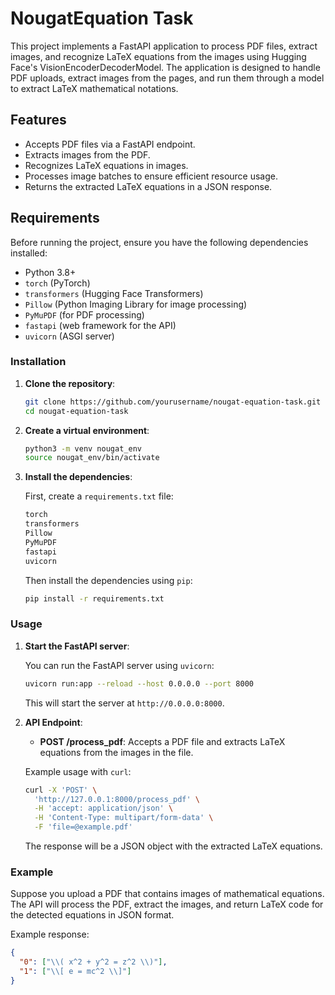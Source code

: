 # NougatEquation Task

This project implements a FastAPI application to process PDF files, extract images, and recognize LaTeX equations from the images using Hugging Face's VisionEncoderDecoderModel. The application is designed to handle PDF uploads, extract images from the pages, and run them through a model to extract LaTeX mathematical notations.

## Features

- Accepts PDF files via a FastAPI endpoint.
- Extracts images from the PDF.
- Recognizes LaTeX equations in images.
- Processes image batches to ensure efficient resource usage.
- Returns the extracted LaTeX equations in a JSON response.

## Requirements

Before running the project, ensure you have the following dependencies installed:

- Python 3.8+
- `torch` (PyTorch)
- `transformers` (Hugging Face Transformers)
- `Pillow` (Python Imaging Library for image processing)
- `PyMuPDF` (for PDF processing)
- `fastapi` (web framework for the API)
- `uvicorn` (ASGI server)

### Installation

1. **Clone the repository**:

    ```bash
    git clone https://github.com/yourusername/nougat-equation-task.git
    cd nougat-equation-task
    ```

2. **Create a virtual environment**:

    ```bash
    python3 -m venv nougat_env
    source nougat_env/bin/activate
    ```

3. **Install the dependencies**:

    First, create a `requirements.txt` file:

    ```txt
    torch
    transformers
    Pillow
    PyMuPDF
    fastapi
    uvicorn
    ```

    Then install the dependencies using `pip`:

    ```bash
    pip install -r requirements.txt
    ```

### Usage

1. **Start the FastAPI server**:

    You can run the FastAPI server using `uvicorn`:

    ```bash
    uvicorn run:app --reload --host 0.0.0.0 --port 8000
    ```

    This will start the server at `http://0.0.0.0:8000`.

2. **API Endpoint**:

    - **POST /process_pdf**: Accepts a PDF file and extracts LaTeX equations from the images in the file.

    Example usage with `curl`:

    ```bash
    curl -X 'POST' \
      'http://127.0.0.1:8000/process_pdf' \
      -H 'accept: application/json' \
      -H 'Content-Type: multipart/form-data' \
      -F 'file=@example.pdf'
    ```

    The response will be a JSON object with the extracted LaTeX equations.

### Example

Suppose you upload a PDF that contains images of mathematical equations. The API will process the PDF, extract the images, and return LaTeX code for the detected equations in JSON format.

Example response:

```json
{
  "0": ["\\( x^2 + y^2 = z^2 \\)"],
  "1": ["\\[ e = mc^2 \\]"]
}

